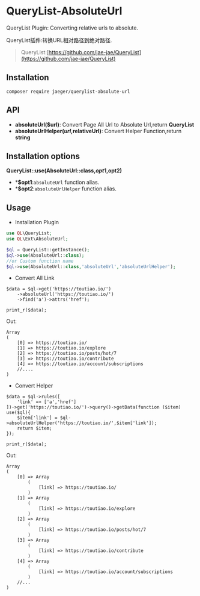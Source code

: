 # QueryList-AbsoluteUrl
QueryList Plugin: Converting relative urls to absolute.

QueryList插件:转换URL相对路径到绝对路径.

> QueryList:[https://github.com/jae-jae/QueryList](https://github.com/jae-jae/QueryList)

## Installation
```
composer require jaeger/querylist-absolute-url
```

## API
-  **absoluteUrl($url)**: Convert Page All Url to Absolute Url,return **QueryList**
-  **absoluteUrlHelper($url,$relativeUrl)**:  Convert Helper Function,return **string**

## Installation options

 **QueryList::use(AbsoluteUrl::class,$opt1,$opt2)**
- ***$opt1**:`absoluteUrl` function alias.
- ***$opt2**:`absoluteUrlHelper` function alias.

## Usage

- Installation Plugin

```php
use QL\QueryList;
use QL\Ext\AbsoluteUrl;

$ql = QueryList::getInstance();
$ql->use(AbsoluteUrl::class);
//or Custom function name
$ql->use(AbsoluteUrl::class,'absoluteUrl','absoluteUrlHelper');
```

- Convert All Link

```
$data = $ql->get('https://toutiao.io/')
	->absoluteUrl('https://toutiao.io/')
    ->find('a')->attrs('href');
    
print_r($data);
```
Out:
```
Array
(
    [0] => https://toutiao.io/
    [1] => https://toutiao.io/explore
    [2] => https://toutiao.io/posts/hot/7
    [3] => https://toutiao.io/contribute
    [4] => https://toutiao.io/account/subscriptions
	//....
)
```

- Convert Helper

```
$data = $ql->rules([
    'link' => ['a','href']
])->get('https://toutiao.io/')->query()->getData(function ($item) use($ql){
    $item['link'] = $ql->absoluteUrlHelper('https://toutiao.io/',$item['link']);
    return $item;
});

print_r($data);
```
Out:
```
Array
(
    [0] => Array
        (
            [link] => https://toutiao.io/
        )
    [1] => Array
        (
            [link] => https://toutiao.io/explore
        )
    [2] => Array
        (
            [link] => https://toutiao.io/posts/hot/7
        )
    [3] => Array
        (
            [link] => https://toutiao.io/contribute
        )
    [4] => Array
        (
            [link] => https://toutiao.io/account/subscriptions
        )
    //...
)
```
